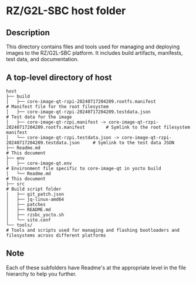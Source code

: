 # RZ/G2L-SBC host folder

## Description

This directory contains files and tools used for managing and deploying images to the RZ/G2L-SBC platform. It includes build artifacts, manifests, test data, and documentation.

## A top-level directory of host

```
host
├── build
│   ├── core-image-qt-rzpi-20240717204209.rootfs.manifest                                       # Manifest file for the root filesystem
│   ├── core-image-qt-rzpi-20240717204209.testdata.json                                         # Test data for the image
│   ├── core-image-qt-rzpi.manifest -> core-image-qt-rzpi-20240717204209.rootfs.manifest        # Symlink to the root filesystem manifest
│   └── core-image-qt-rzpi.testdata.json -> core-image-qt-rzpi-20240717204209.testdata.json     # Symlink to the test data JSON
├── Readme.md                                                                                   # This document
├── env                             
│   ├── core-image-qt.env                                                                       # Environment file specific to core-image-qt in yocto build
│   └── Readme.md                                                                               # This document
├── src                                                                                         # Build script folder
│   ├── git_patch.json
│   ├── jq-linux-amd64
│   ├── patches
│   ├── README.md
│   ├── rzsbc_yocto.sh
│   └── site.conf
└── tools/                                                                                      # Tools and scripts used for managing and flashing bootloaders and filesystems across different platforms
```

## Note

Each of these subfolders have Readme's at the appropriate level in the file hierarchy to help you further.
